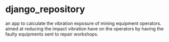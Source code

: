 # django_repository
an app to calculate the vibration exposure of mining equipment operators. aimed at reducing the impact vibration have on the operators by having
the faulty equipments sent to repair workshops.
